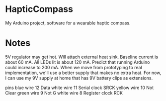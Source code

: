 # HapticCompass
My Arduino project, software for a wearable haptic compass.

# Notes
5V regulator may get hot. Will attach external heat sink.
Baseline current is about 60 mA.
All LEDs lit is about 120 mA.
Predict that running Arduino could increase to 200 mA.
When we move from prototyping to real implementation, we'll use a better supply that makes no extra heat.
For now, I can use my 9V supply at home that has 9V battery clips as extensions.


pins
blue wire    12  Data
white wire   11  Serial clock SRCK
yellow wire  10  Not Clear 
green wire   9  Not G
white wire   8  Register clock RCK  
